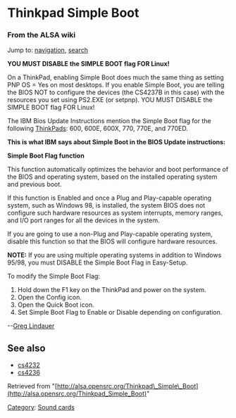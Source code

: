 Thinkpad Simple Boot
====================

### From the ALSA wiki

Jump to: [navigation](#mw-head), [search](#p-search)

**YOU MUST DISABLE the SIMPLE BOOT flag FOR Linux!**

On a ThinkPad, enabling Simple Boot does much the same thing as setting
PNP OS = Yes on most desktops. If you enable Simple Boot, you are
telling the BIOS NOT to configure the devices (the CS4237B in this case)
with the resources you set using PS2.EXE (or setpnp). YOU MUST DISABLE
the SIMPLE BOOT flag FOR Linux!

The IBM Bios Update Instructions mention the Simple Boot flag for the
following [ThinkPads](/ThinkPad "ThinkPad"): 600, 600E, 600X, 770, 770E,
and 770ED.

**This is what IBM says about Simple Boot in the BIOS Update
instructions:**

**Simple Boot Flag function**

This function automatically optimizes the behavior and boot performance
of the BIOS and operating system, based on the installed operating
system and previous boot.

If this function is Enabled and once a Plug and Play-capable operating
system, such as Windows 98, is installed, the system BIOS does not
configure such hardware resources as system interrupts, memory ranges,
and I/O port ranges for all the devices in the system.

If you are going to use a non-Plug and Play-capable operating system,
disable this function so that the BIOS will configure hardware
resources.

**NOTE:** If you are using multiple operating systems in addition to
Windows 95/98, you must DISABLE the Simple Boot Flag in Easy-Setup.

To modify the Simple Boot Flag:

1.  Hold down the F1 key on the ThinkPad and power on the system.
2.  Open the Config icon.
3.  Open the Quick Boot icon.
4.  Set Simple Boot Flag to Enable or Disable depending on
    configuration.

--[Greg Lindauer](/User:GregLindauer "User:GregLindauer")

See also
--------

-   [cs4232](/Cs4232 "Cs4232")
-   [cs4236](/Cs4236 "Cs4236")

Retrieved from
"[http://alsa.opensrc.org/Thinkpad\_Simple\_Boot](http://alsa.opensrc.org/Thinkpad_Simple_Boot)"

[Category](/Special:Categories "Special:Categories"): [Sound
cards](/Category:Sound_cards "Category:Sound cards")

